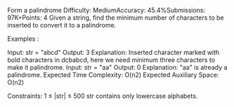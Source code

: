 Form a palindrome
Difficulty: MediumAccuracy: 45.4%Submissions: 97K+Points: 4
Given a string, find the minimum number of characters to be inserted to convert it to a palindrome.

Examples :

Input: str = "abcd"
Output: 3
Explanation: Inserted character marked with bold characters in dcbabcd, here we need minimum three characters to make it palindrome.
Input: str = "aa"
Output: 0
Explanation: "aa" is already a palindrome.
Expected Time Complexity: O(n2)
Expected Auxiliary Space: O(n2)

Constraints:
1 ≤ |str| ≤ 500
str contains only lowercase alphabets.